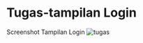 # Tugas-tampilan Login

Screenshot Tampilan Login
![tugas](https://github.com/YuniarSetiawan/Tugas-html-5/blob/master/login.PNG)
